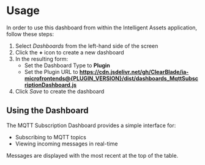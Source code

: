 # Usage
In order to use this dashboard from within the Intelligent Assets application, follow these steps:

1. Select _Dashboards_ from the left-hand side of the screen
2. Click the __+__ icon to create a new dashboard
3. In the resulting form:
   * Set the Dashboard Type to __Plugin__
   * Set the Plugin URL to __https://cdn.jsdelivr.net/gh/ClearBlade/ia-microfrontends@{PLUGIN_VERSION}/dist/dashboards_MqttSubscriptionDashboard.js__
4. Click _Save_ to create the dashboard

## Using the Dashboard

The MQTT Subscription Dashboard provides a simple interface for:
- Subscribing to MQTT topics
- Viewing incoming messages in real-time

Messages are displayed with the most recent at the top of the table. 